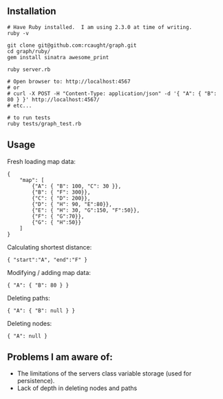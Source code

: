
## Installation
```
# Have Ruby installed.  I am using 2.3.0 at time of writing.
ruby -v

git clone git@github.com:rcaught/graph.git
cd graph/ruby/
gem install sinatra awesome_print

ruby server.rb

# Open browser to: http://localhost:4567
# or
# curl -X POST -H "Content-Type: application/json" -d '{ "A": { "B": 80 } }' http://localhost:4567/
# etc...

# to run tests
ruby tests/graph_test.rb
```

## Usage
Fresh loading map data:
```
{
    "map": [
        {"A": { "B": 100, "C": 30 }},
        {"B": { "F": 300}},
        {"C": { "D": 200}},
        {"D": { "H": 90, "E":80}},
        {"E": { "H": 30, "G":150, "F":50}},
        {"F": { "G":70}},
        {"G": { "H":50}}
    ]
}
```

Calculating shortest distance:
```
{ "start":"A", "end":"F" }
```

Modifying / adding map data:
```
{ "A": { "B": 80 } } 
```

Deleting paths:
```
{ "A": { "B": null } }
```

Deleting nodes:
```
{ "A": null }
```

## Problems I am aware of:
- The limitations of the servers class variable storage (used for persistence).
- Lack of depth in deleting nodes and paths
